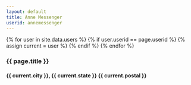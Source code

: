 ```yaml
---
layout: default
title: Anne Messenger
userid: annemessenger
---
```


{% for user in site.data.users %}
  {% if user.userid == page.userid %}
    {% assign current = user %}
  {% endif %}
{% endfor %}


### {{ page.title }}

#### {{ current.city }}, {{ current.state }} {{ current.postal }}